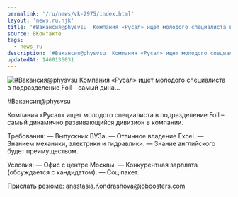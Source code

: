 ```yaml
---
permalink: '/ru/news/vk-2975/index.html'
layout: 'news.ru.njk'
title: '#Вакансия@physvsu  Компания «Русал» ищет молодого специалиста в подразделение Foil – самый дина'
source: ВКонтакте
tags:
  - news_ru
description: '#Вакансия@physvsu  Компания «Русал» ищет молодого специалиста в подразделение Foil – самый дина…'
updatedAt: 1460136031
---
```

![#Вакансия@physvsu  Компания «Русал» ищет молодого специалиста в подразделение Foil – самый дина…](https://sun9-56.userapi.com/impf/c630024/v630024484/231a0/77or8OYQS9E.jpg?size=900x600&quality=96&proxy=1&sign=a45edfbd5ad416f85db65f6c77e81b73&c_uniq_tag=kxxh_3--npOH4skLvXE2sh3j6y2BQuSPPhHTeF0GYfA&type=album)

#Вакансия@physvsu

Компания «Русал» ищет молодого специалиста в подразделение Foil – самый динамично развивающийся дивизион в компании.

Требования:
— Выпускник ВУЗа.
— Отличное владение Excel.
— Знанием механики, электрики и гидравлики.
— Знание английского будет преимуществом.

Условия:
— Офис с центре Москвы.
— Конкурентная зарплата (обсуждается с кандидатом).
— Соц.пакет.

Прислать резюме: anastasia.Kondrashova@joboosters.com

